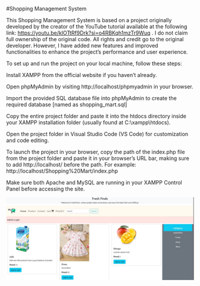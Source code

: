 #Shopping Management System

This Shopping Management System is based on a project originally developed by the creator of the YouTube tutorial available at the following link: https://youtu.be/kIOTtRf9Drk?si=o4RBKqh1mzTr9Wuq . I do not claim full ownership of the original code. All rights and credit go to the original developer. However, I have added new features and improved functionalities to enhance the project’s performance and user experience.

To set up and run the project on your local machine, follow these steps:

Install XAMPP from the official website if you haven’t already.

Open phpMyAdmin by visiting http://localhost/phpmyadmin in your browser.

Import the provided SQL database file into phpMyAdmin to create the required database [named as shopping_mart.sql]

Copy the entire project folder and paste it into the htdocs directory inside your XAMPP installation folder (usually found at C:\xampp\htdocs).

Open the project folder in Visual Studio Code (VS Code) for customization and code editing.

To launch the project in your browser, copy the path of the index.php file from the project folder and paste it in your browser’s URL bar, making sure to add http://localhost/ before the path. For example:
http://localhost/Shopping%20Mart/index.php

Make sure both Apache and MySQL are running in your XAMPP Control Panel before accessing the site.

![image alt](https://github.com/Wasifa-Afroz/Shopping-Mart-Management-system/blob/main/img1.JPG?raw=true)
